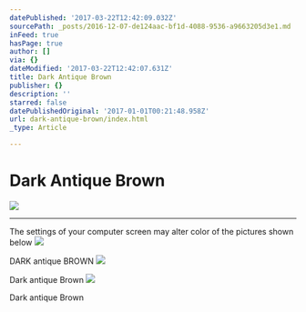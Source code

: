 ```yaml
---
datePublished: '2017-03-22T12:42:09.032Z'
sourcePath: _posts/2016-12-07-de124aac-bf1d-4088-9536-a9663205d3e1.md
inFeed: true
hasPage: true
author: []
via: {}
dateModified: '2017-03-22T12:42:07.631Z'
title: Dark Antique Brown
publisher: {}
description: ''
starred: false
datePublishedOriginal: '2017-01-01T00:21:48.958Z'
url: dark-antique-brown/index.html
_type: Article

---
```

# Dark Antique Brown
![](https://the-grid-user-content.s3-us-west-2.amazonaws.com/4100949f-8034-4e14-b436-fd353069304d.jpg)

---

The settings of your computer screen may alter color of the pictures shown below
![](https://the-grid-user-content.s3-us-west-2.amazonaws.com/4e135918-badc-401c-8e9c-25b658c8525a.jpg)

DARK antique BROWN
![](https://the-grid-user-content.s3-us-west-2.amazonaws.com/d87cab15-98d9-4d23-ad36-a2078e3c5c56.jpg)

Dark antique Brown
![](https://the-grid-user-content.s3-us-west-2.amazonaws.com/2d9a070d-bb4c-4432-8fdc-1d0dbad38274.jpg)

Dark antique Brown